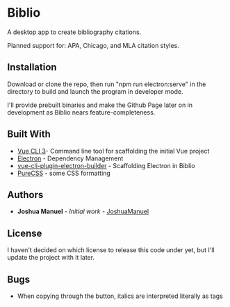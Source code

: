 # Biblio

A desktop app to create bibliography citations.

Planned support for: APA, Chicago, and MLA citation styles.

## Installation

Download or clone the repo, then run "npm run electron:serve" in the directory to build and launch the program in developer mode.

I'll provide prebuilt binaries and make the Github Page later on in development as Biblio nears feature-completeness.

## Built With

* [Vue CLI 3](https://cli.vuejs.org/)- Command line tool for scaffolding the initial Vue project
* [Electron](https://electronjs.org/) - Dependency Management
* [vue-cli-plugin-electron-builder](https://github.com/nklayman/vue-cli-plugin-electron-builder) - Scaffolding Electron in Biblio
* [PureCSS](https://purecss.io/) - some CSS formatting

## Authors

* **Joshua Manuel** - *Initial work* - [JoshuaManuel](https://github.com/JoshuaManuel)

## License

I haven't decided on which license to release this code under yet, but I'll update the project with it later.

## Bugs
+ When copying through the button, italics are interpreted literally as <i></i> tags

  
